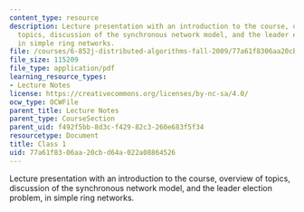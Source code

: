 ```yaml
---
content_type: resource
description: Lecture presentation with an introduction to the course, overview of
  topics, discussion of the synchronous network model, and the leader election problem,
  in simple ring networks.
file: /courses/6-852j-distributed-algorithms-fall-2009/77a61f8306aa20cbd64a022a08864526_MIT6_852JF09_lec01.pdf
file_size: 115209
file_type: application/pdf
learning_resource_types:
- Lecture Notes
license: https://creativecommons.org/licenses/by-nc-sa/4.0/
ocw_type: OCWFile
parent_title: Lecture Notes
parent_type: CourseSection
parent_uid: f492f5bb-8d3c-f429-82c3-260e683f5f34
resourcetype: Document
title: Class 1
uid: 77a61f83-06aa-20cb-d64a-022a08864526
---
```

Lecture presentation with an introduction to the course, overview of topics, discussion of the synchronous network model, and the leader election problem, in simple ring networks.